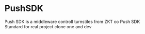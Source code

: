 # PushSDK

Push SDK is a middleware controll turnstiles from ZKT co
Push SDK Standard for real project clone one and dev


